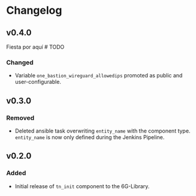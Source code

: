 # Changelog

## v0.4.0
Fiesta por aquí # TODO
### Changed
- Variable `one_bastion_wireguard_allowedips` promoted as public and user-configurable.

## v0.3.0
### Removed
- Deleted ansible task overwriting `entity_name` with the component type. `entity_name` is now only defined during the Jenkins Pipeline.

## v0.2.0
### Added
- Initial release of `tn_init` component to the 6G-Library. 
